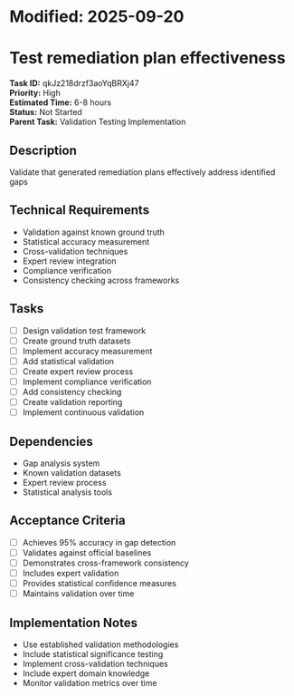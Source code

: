 # Modified: 2025-09-20

# Test remediation plan effectiveness

**Task ID:** qkJz218drzf3aoYqBRXj47  
**Priority:** High  
**Estimated Time:** 6-8 hours  
**Status:** Not Started  
**Parent Task:** Validation Testing Implementation

## Description
Validate that generated remediation plans effectively address identified gaps

## Technical Requirements
- Validation against known ground truth
- Statistical accuracy measurement
- Cross-validation techniques
- Expert review integration
- Compliance verification
- Consistency checking across frameworks

## Tasks
- [ ] Design validation test framework
- [ ] Create ground truth datasets
- [ ] Implement accuracy measurement
- [ ] Add statistical validation
- [ ] Create expert review process
- [ ] Implement compliance verification
- [ ] Add consistency checking
- [ ] Create validation reporting
- [ ] Implement continuous validation

## Dependencies
- Gap analysis system
- Known validation datasets
- Expert review process
- Statistical analysis tools

## Acceptance Criteria
- [ ] Achieves 95% accuracy in gap detection
- [ ] Validates against official baselines
- [ ] Demonstrates cross-framework consistency
- [ ] Includes expert validation
- [ ] Provides statistical confidence measures
- [ ] Maintains validation over time

## Implementation Notes
- Use established validation methodologies
- Include statistical significance testing
- Implement cross-validation techniques
- Include expert domain knowledge
- Monitor validation metrics over time
